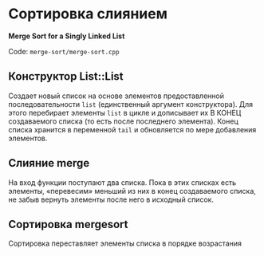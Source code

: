 # Сортировка слиянием
**Merge Sort for a Singly Linked List**

Code: `merge-sort/merge-sort.cpp`

## Конструктор List::List
Создает новый список на основе элементов предоставленной последовательности `list` (единственный аргумент конструктора). Для этого перебирает элементы `list` в цикле и дописывает их В КОНЕЦ создаваемого списка (то есть после последнего элемента). Конец списка хранится в переменной `tail` и обновляется по мере добавления элементов.

## Слияние merge
На вход функции поступают два списка. Пока в этих списках есть элементы, «перевесим» меньший из них в конец создаваемого списка, не забыв вернуть элементы после него в исходный список.

## Сортировка mergesort
Сортировка переставляет элементы списка в порядке возрастания
